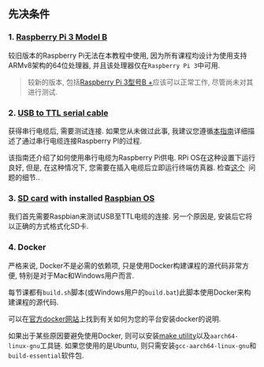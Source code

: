 ## 先决条件

### 1. [Raspberry Pi 3 Model B](https://www.raspberrypi.org/products/raspberry-pi-3-model-b/)

较旧版本的Raspberry Pi无法在本教程中使用, 因为所有课程均设计为使用支持ARMv8架构的64位处理器, 并且该处理器仅在`Raspberry Pi 3`中可用. 

> 较新的版本, 包括[Raspberry Pi 3型号B +](https://www.raspberrypi.org/products/raspberry-pi-3-model-b-plus/)应该可以正常工作, 尽管尚未对其进行测试. 

### 2. [USB to TTL serial cable](https://www.amazon.com/s/ref=nb_sb_noss_2?url=search-alias%3Daps&field-keywords=usb+to+ttl+serial+cable&rh=i%3Aaps%2Ck%3Ausb+to+ttl+serial+cable) 

获得串行电缆后, 需要测试连接. 如果您从未做过此事, 我建议您遵循[本指南](https://cdn-learn.adafruit.com/downloads/pdf/adafruits-raspberry-pi-lesson-5-using-a-console-cable.pdf)详细描述了通过串行电缆连接Raspberry PI的过程. 

该指南还介绍了如何使用串行电缆为Raspberry Pi供电.  RPi OS在这种设置下运行良好, 但是, 在这种情况下, 您需要在插入电缆后立即运行终端仿真器. 检查[这个](https://github.com/s-matyukevich/raspberry-pi-os/issues/2)
 问题的细节..

### 3. [SD card](https://www.raspberrypi.org/documentation/installation/sd-cards.md) with installed [Raspbian OS](https://www.raspberrypi.org/downloads/raspbian/)

我们首先需要Raspbian来测试USB至TTL电缆的连接. 另一个原因是, 安装后它将以正确的方式格式化SD卡. 

### 4. Docker

严格来说, Docker不是必需的依赖项, 只是使用Docker构建课程的源代码非常方便, 特别是对于Mac和Windows用户而言. 

每节课都有`build.sh`脚本(或Windows用户的`build.bat`)此脚本使用Docker来构建课程的源代码. 

可以在[官方docker网站](https://docs.docker.com/engine/installation/)上找到有关如何为您的平台安装docker的说明. 

如果出于某些原因要避免使用Docker, 则可以安装[make utility](http://www.math.tau.ac.il/~danha/courses/software1/make-intro.html)以及`aarch64-linux-gnu`工具链. 
如果您使用的是Ubuntu, 则只需安装`gcc-aarch64-linux-gnu`和`build-essential`软件包. 
